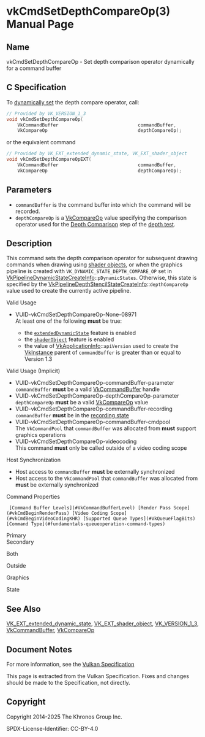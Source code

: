 # vkCmdSetDepthCompareOp(3) Manual Page

## Name

vkCmdSetDepthCompareOp - Set depth comparison operator dynamically for a command buffer



## [](#_c_specification)C Specification

To [dynamically set](https://registry.khronos.org/vulkan/specs/latest/html/vkspec.html#pipelines-dynamic-state) the depth compare operator, call:

```c++
// Provided by VK_VERSION_1_3
void vkCmdSetDepthCompareOp(
    VkCommandBuffer                             commandBuffer,
    VkCompareOp                                 depthCompareOp);
```

or the equivalent command

```c++
// Provided by VK_EXT_extended_dynamic_state, VK_EXT_shader_object
void vkCmdSetDepthCompareOpEXT(
    VkCommandBuffer                             commandBuffer,
    VkCompareOp                                 depthCompareOp);
```

## [](#_parameters)Parameters

- `commandBuffer` is the command buffer into which the command will be recorded.
- `depthCompareOp` is a [VkCompareOp](https://registry.khronos.org/vulkan/specs/latest/man/html/VkCompareOp.html) value specifying the comparison operator used for the [Depth Comparison](https://registry.khronos.org/vulkan/specs/latest/html/vkspec.html#fragops-depth-comparison) step of the [depth test](https://registry.khronos.org/vulkan/specs/latest/html/vkspec.html#fragops-depth).

## [](#_description)Description

This command sets the depth comparison operator for subsequent drawing commands when drawing using [shader objects](https://registry.khronos.org/vulkan/specs/latest/html/vkspec.html#shaders-objects), or when the graphics pipeline is created with `VK_DYNAMIC_STATE_DEPTH_COMPARE_OP` set in [VkPipelineDynamicStateCreateInfo](https://registry.khronos.org/vulkan/specs/latest/man/html/VkPipelineDynamicStateCreateInfo.html)::`pDynamicStates`. Otherwise, this state is specified by the [VkPipelineDepthStencilStateCreateInfo](https://registry.khronos.org/vulkan/specs/latest/man/html/VkPipelineDepthStencilStateCreateInfo.html)::`depthCompareOp` value used to create the currently active pipeline.

Valid Usage

- [](#VUID-vkCmdSetDepthCompareOp-None-08971)VUID-vkCmdSetDepthCompareOp-None-08971  
  At least one of the following **must** be true:
  
  - the [`extendedDynamicState`](#features-extendedDynamicState) feature is enabled
  - the [`shaderObject`](#features-shaderObject) feature is enabled
  - the value of [VkApplicationInfo](https://registry.khronos.org/vulkan/specs/latest/man/html/VkApplicationInfo.html)::`apiVersion` used to create the [VkInstance](https://registry.khronos.org/vulkan/specs/latest/man/html/VkInstance.html) parent of `commandBuffer` is greater than or equal to Version 1.3

Valid Usage (Implicit)

- [](#VUID-vkCmdSetDepthCompareOp-commandBuffer-parameter)VUID-vkCmdSetDepthCompareOp-commandBuffer-parameter  
  `commandBuffer` **must** be a valid [VkCommandBuffer](https://registry.khronos.org/vulkan/specs/latest/man/html/VkCommandBuffer.html) handle
- [](#VUID-vkCmdSetDepthCompareOp-depthCompareOp-parameter)VUID-vkCmdSetDepthCompareOp-depthCompareOp-parameter  
  `depthCompareOp` **must** be a valid [VkCompareOp](https://registry.khronos.org/vulkan/specs/latest/man/html/VkCompareOp.html) value
- [](#VUID-vkCmdSetDepthCompareOp-commandBuffer-recording)VUID-vkCmdSetDepthCompareOp-commandBuffer-recording  
  `commandBuffer` **must** be in the [recording state](#commandbuffers-lifecycle)
- [](#VUID-vkCmdSetDepthCompareOp-commandBuffer-cmdpool)VUID-vkCmdSetDepthCompareOp-commandBuffer-cmdpool  
  The `VkCommandPool` that `commandBuffer` was allocated from **must** support graphics operations
- [](#VUID-vkCmdSetDepthCompareOp-videocoding)VUID-vkCmdSetDepthCompareOp-videocoding  
  This command **must** only be called outside of a video coding scope

Host Synchronization

- Host access to `commandBuffer` **must** be externally synchronized
- Host access to the `VkCommandPool` that `commandBuffer` was allocated from **must** be externally synchronized

Command Properties

     [Command Buffer Levels](#VkCommandBufferLevel) [Render Pass Scope](#vkCmdBeginRenderPass) [Video Coding Scope](#vkCmdBeginVideoCodingKHR) [Supported Queue Types](#VkQueueFlagBits) [Command Type](#fundamentals-queueoperation-command-types)

Primary  
Secondary

Both

Outside

Graphics

State

## [](#_see_also)See Also

[VK\_EXT\_extended\_dynamic\_state](https://registry.khronos.org/vulkan/specs/latest/man/html/VK_EXT_extended_dynamic_state.html), [VK\_EXT\_shader\_object](https://registry.khronos.org/vulkan/specs/latest/man/html/VK_EXT_shader_object.html), [VK\_VERSION\_1\_3](https://registry.khronos.org/vulkan/specs/latest/man/html/VK_VERSION_1_3.html), [VkCommandBuffer](https://registry.khronos.org/vulkan/specs/latest/man/html/VkCommandBuffer.html), [VkCompareOp](https://registry.khronos.org/vulkan/specs/latest/man/html/VkCompareOp.html)

## [](#_document_notes)Document Notes

For more information, see the [Vulkan Specification](https://registry.khronos.org/vulkan/specs/latest/html/vkspec.html#vkCmdSetDepthCompareOp)

This page is extracted from the Vulkan Specification. Fixes and changes should be made to the Specification, not directly.

## [](#_copyright)Copyright

Copyright 2014-2025 The Khronos Group Inc.

SPDX-License-Identifier: CC-BY-4.0